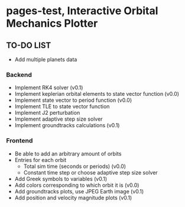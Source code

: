 # pages-test, Interactive Orbital Mechanics Plotter

## TO-DO LIST

* Add multiple planets data

### Backend
* Implement RK4 solver (v0.1)
* Implement keplerian orbital elements to state vector function (v0.0)
* Implement state vector to period function (v0.0)
* Implement TLE to state vector function
* Implement J2 perturbation
* Implement adaptive step size solver
* Implement groundtracks calculations (v0.1)

### Frontend
* Be able to add an arbitrary amount of orbits
* Entries for each orbit
	* Total sim time (seconds or periods) (v0.0)
	* Constant time step or choose adaptive step size solver
* Add Greek symbols to variables (v0.1)
* Add colors corresponding to which orbit it is (v0.0)
* Add groundtracks plots, use JPEG Earth image (v0.1)
* Add position and velocity magnitude plots (v0.1)


